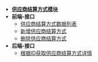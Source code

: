 - [**供应商结算方式模块**](modules/aukey-supplier-settlement-method/main)
- **前端-接口**
    - [供应商结算方式数据列表](modules/aukey-supplier-settlement-method/settlement_method_list)
    - [新增供应商结算方式](modules/aukey-supplier-settlement-method/create_settlement_method)
    - [删除供应商结算方式](modules/aukey-supplier-settlement-method/remove_settlement_method)
- **后端-接口**
    - [根据ID获取供应商结算方式详情](modules/aukey-supplier-settlement-method/get_settlement_method_by_ids)
